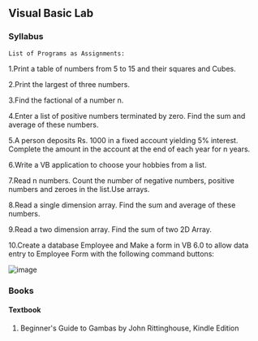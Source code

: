 ## Visual Basic Lab

### Syllabus
`List of Programs as Assignments:`

1.Print a table of numbers from 5 to 15 and their squares and Cubes.

2.Print the largest of three numbers.

3.Find the factional of a number n.

4.Enter a list of positive numbers terminated by zero. Find the sum and 
average of these numbers.

5.A person deposits Rs. 1000 in a fixed account yielding 5% interest. Complete the amount in the account at the end of each year for n years.

6.Write a VB application to choose your hobbies from a list.

7.Read n numbers. Count the number of negative numbers, positive numbers and zeroes in the list.Use arrays.

8.Read a single dimension array. Find the sum and average of these numbers.

9.Read a two dimension array. Find the sum of two 2D Array.

10.Create a database Employee and Make a form in VB 6.0 to allow data entry to Employee Form with the following command buttons: 

![image](https://aiyu-ayaan.github.io/BIT-App-Data/data/syllabus/bca/bca3/subjects/picture/java_lab_2.png)

### Books

#### Textbook
1. Beginner's Guide to Gambas by John Rittinghouse, Kindle Edition 
